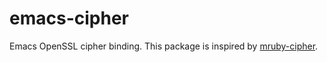 # emacs-cipher

Emacs OpenSSL cipher binding. This package is inspired by [mruby-cipher](https://github.com/hanachin/mruby-cipher).
